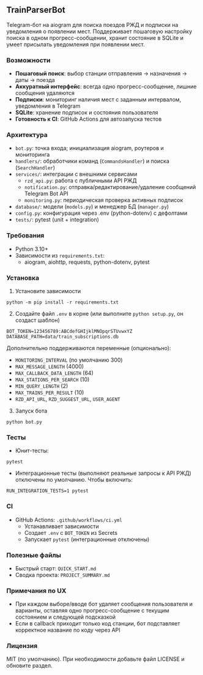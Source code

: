 ## TrainParserBot

Telegram-бот на aiogram для поиска поездов РЖД и подписки на уведомления о появлении мест. Поддерживает пошаговую настройку поиска в одном прогресс-сообщении, хранит состояние в SQLite и умеет присылать уведомления при появлении мест.

### Возможности
- **Пошаговый поиск**: выбор станции отправления → назначения → даты → поезда
- **Аккуратный интерфейс**: всегда одно прогресс-сообщение, лишние сообщения удаляются
- **Подписки**: мониторинг наличия мест с заданным интервалом, уведомления в Telegram
- **SQLite**: хранение подписок и состояния пользователя
- **Готовность к CI**: GitHub Actions для автозапуска тестов

### Архитектура
- `bot.py`: точка входа; инициализация aiogram, роутеров и мониторинга
- `handlers/`: обработчики команд (`CommandsHandler`) и поиска (`SearchHandler`)
- `services/`: интеграции с внешними сервисами
  - `rzd_api.py`: работа с публичными API РЖД
  - `notification.py`: отправка/редактирование/удаление сообщений Telegram Bot API
  - `monitoring.py`: периодическая проверка активных подписок
- `database/`: модели (`models.py`) и менеджер БД (`manager.py`)
- `config.py`: конфигурация через .env (python-dotenv) с дефолтами
- `tests/`: pytest (unit + integration)

### Требования
- Python 3.10+
- Зависимости из `requirements.txt`:
  - aiogram, aiohttp, requests, python-dotenv, pytest

### Установка
1) Установите зависимости
```
python -m pip install -r requirements.txt
```

2) Создайте файл `.env` в корне (или выполните `python setup.py`, он создаст шаблон)
```
BOT_TOKEN=123456789:ABCdefGHIjklMNOpqrSTUvwxYZ
DATABASE_PATH=data/train_subscriptions.db
```
Дополнительно поддерживаются переменные (опционально):
- `MONITORING_INTERVAL` (по умолчанию 300)
- `MAX_MESSAGE_LENGTH` (4000)
- `MAX_CALLBACK_DATA_LENGTH` (64)
- `MAX_STATIONS_PER_SEARCH` (10)
- `MIN_QUERY_LENGTH` (2)
- `MAX_TRAINS_PER_RESULT` (10)
- `RZD_API_URL`, `RZD_SUGGEST_URL`, `USER_AGENT`

3) Запуск бота
```
python bot.py
```

### Тесты
- Юнит-тесты:
```
pytest
```
- Интеграционные тесты (выполняют реальные запросы к API РЖД) отключены по умолчанию. Чтобы включить:
```
RUN_INTEGRATION_TESTS=1 pytest
```

### CI
- GitHub Actions: `.github/workflows/ci.yml`
  - Устанавливает зависимости
  - Создает `.env` с `BOT_TOKEN` из Secrets
  - Запускает `pytest` (интеграционные отключены)

### Полезные файлы
- Быстрый старт: `QUICK_START.md`
- Сводка проекта: `PROJECT_SUMMARY.md`

### Примечания по UX
- При каждом выборе/вводе бот удаляет сообщения пользователя и варианты, оставляя одно прогресс-сообщение с текущим состоянием и следующей подсказкой
- Если в callback приходит только код станции, бот подставляет корректное название по коду через API

### Лицензия
MIT (по умолчанию). При необходимости добавьте файл LICENSE и обновите раздел.


